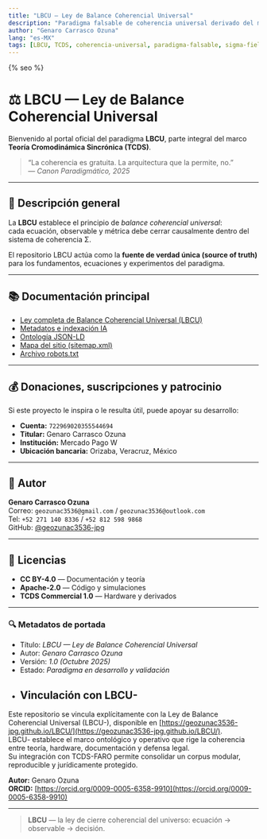 ```yaml
---
title: "LBCU — Ley de Balance Coherencial Universal"
description: "Paradigma falsable de coherencia universal derivado del marco TCDS."
author: "Genaro Carrasco Ozuna"
lang: "es-MX"
tags: [LBCU, TCDS, coherencia-universal, paradigma-falsable, sigma-field, sincronon, falsacion, ciencia-abierta]
---
```


{% seo %}
<script type="application/ld+json">{% include_relative schema.jsonld %}</script>

# ⚖️ LBCU — Ley de Balance Coherencial Universal

Bienvenido al portal oficial del paradigma **LBCU**, parte integral del marco **Teoría Cromodinámica Sincrónica (TCDS)**.

> “La coherencia es gratuita. La arquitectura que la permite, no.”  
> — *Canon Paradigmático, 2025*

---

## 📘 Descripción general
La **LBCU** establece el principio de *balance coherencial universal*:  
cada ecuación, observable y métrica debe cerrar causalmente dentro del sistema de coherencia Σ.

El repositorio LBCU actúa como la **fuente de verdad única (source of truth)** para los fundamentos, ecuaciones y experimentos del paradigma.

---

## 📚 Documentación principal
- [Ley completa de Balance Coherencial Universal (LBCU)](/docs/LBCU.md)  
- [Metadatos e indexación IA](/docs/metadata.yml)  
- [Ontología JSON-LD](/docs/schema.jsonld)  
- [Mapa del sitio (sitemap.xml)](/sitemap.xml)  
- [Archivo robots.txt](/robots.txt)


---

## 💰 Donaciones, suscripciones y patrocinio

Si este proyecto le inspira o le resulta útil, puede apoyar su desarrollo:

- **Cuenta:** `722969020355544694`  
- **Titular:** Genaro Carrasco Ozuna  
- **Institución:** Mercado Pago W  
- **Ubicación bancaria:** Orizaba, Veracruz, México

---


## 🧠 Autor
**Genaro Carrasco Ozuna**  
Correo: `geozunac3536@gmail.com` / `geozunac3536@outlook.com`  
Tel: `+52 271 140 8336` / `+52 812 598 9868`  
GitHub: [@geozunac3536-jpg](https://github.com/geozunac3536-jpg)

---

## 📜 Licencias
- **CC BY-4.0** — Documentación y teoría  
- **Apache-2.0** — Código y simulaciones  
- **TCDS Commercial 1.0** — Hardware y derivados

---

### 🔍 Metadatos de portada
- Título: *LBCU — Ley de Balance Coherencial Universal*  
- Autor: *Genaro Carrasco Ozuna*  
- Versión: *1.0 (Octubre 2025)*  
- Estado: *Paradigma en desarrollo y validación*
- ## Vinculación con LBCU-

Este repositorio se vincula explícitamente con la Ley de Balance Coherencial Universal (LBCU-), disponible en [https://geozunac3536-jpg.github.io/LBCU/](https://geozunac3536-jpg.github.io/LBCU/).  
LBCU- establece el marco ontológico y operativo que rige la coherencia entre teoría, hardware, documentación y defensa legal.  
Su integración con TCDS-FARO permite consolidar un corpus modular, reproducible y jurídicamente protegido.

**Autor:** Genaro Ozuna  
**ORCID:** [https://orcid.org/0009-0005-6358-9910](https://orcid.org/0009-0005-6358-9910)

---

> **LBCU** — la ley de cierre coherencial del universo: ecuación → observable → decisión.
